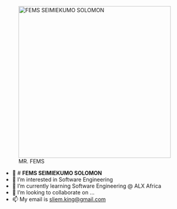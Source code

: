<figure>
    <img src="https://scontent.fabb1-1.fna.fbcdn.net/v/t39.30808-6/302098683_10159848636290042_8978141202751617910_n.jpg?_nc_cat=107&ccb=1-7&_nc_sid=09cbfe&_nc_ohc=84w-QGxJi-EAX-Btwi2&_nc_zt=23&_nc_ht=scontent.fabb1-1.fna&oh=00_AfBfGjMoytpVY_r6Jo9Tz7WAId6MjN07W_uDFO36v_RoYg&oe=64818312"
         alt="FEMS SEIMIEKUMO SOLOMON" width = "400px" height = "400px">
    <figcaption>MR. FEMS</figcaption>
</figure>

- 👋 # **FEMS SEIMIEKUMO SOLOMON**
- 👀 I’m interested in Software Engineering
- 🌱 I’m currently learning Software Engineering @ ALX Africa
- 💞️ I’m looking to collaborate on ...
- 📫 My email is sliem.king@gmail.com

<!---
mrfems is a ✨ special ✨ repository because its `README.md` (this file) appears on your GitHub profile.
You can click the Preview link to take a look at your changes.
--->



